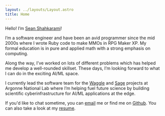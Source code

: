 ```yaml
---
layout: ../layouts/Layout.astro
title: Home
---
```


Hello! I’m <u>Sean Shahkarami</u>!

I’m a software engineer and have been an avid programmer since the mid 2000s where I wrote Ruby code to make MMOs in RPG Maker XP. My formal education is in pure and applied math with a strong emphasis on computing.

Along the way, I’ve worked on lots of different problems which has helped me develop a well-rounded skillset. These days, I’m looking forward to what I can do in the exciting AI/ML space.

I currently lead the software team for the [Waggle](https://wa8.gl/) and [Sage](https://sagecontinuum.org/) projects at Argonne National Lab where I’m helping fuel future science by building scientific cyberinfrastructure for AI/ML applications at the edge.

If you'd like to chat sometime, you can [email](mailto:sean.shahkarami@gmail.com) me or find me on [Github](https://github.com/seanshahkarami). You can also take a look at my [resume](/resume).
